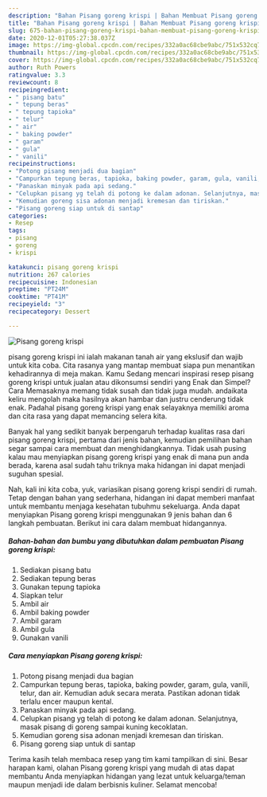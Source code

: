 ```yaml
---
description: "Bahan Pisang goreng krispi | Bahan Membuat Pisang goreng krispi Yang Sedap"
title: "Bahan Pisang goreng krispi | Bahan Membuat Pisang goreng krispi Yang Sedap"
slug: 675-bahan-pisang-goreng-krispi-bahan-membuat-pisang-goreng-krispi-yang-sedap
date: 2020-12-01T05:27:38.037Z
image: https://img-global.cpcdn.com/recipes/332a0ac68cbe9abc/751x532cq70/pisang-goreng-krispi-foto-resep-utama.jpg
thumbnail: https://img-global.cpcdn.com/recipes/332a0ac68cbe9abc/751x532cq70/pisang-goreng-krispi-foto-resep-utama.jpg
cover: https://img-global.cpcdn.com/recipes/332a0ac68cbe9abc/751x532cq70/pisang-goreng-krispi-foto-resep-utama.jpg
author: Ruth Powers
ratingvalue: 3.3
reviewcount: 8
recipeingredient:
- " pisang batu"
- " tepung beras"
- " tepung tapioka"
- " telur"
- " air"
- " baking powder"
- " garam"
- " gula"
- " vanili"
recipeinstructions:
- "Potong pisang menjadi dua bagian"
- "Campurkan tepung beras, tapioka, baking powder, garam, gula, vanili, telur, dan air. Kemudian aduk secara merata. Pastikan adonan tidak terlalu encer maupun kental."
- "Panaskan minyak pada api sedang."
- "Celupkan pisang yg telah di potong ke dalam adonan. Selanjutnya, masak pisang di goreng sampai kuning kecoklatan."
- "Kemudian goreng sisa adonan menjadi kremesan dan tiriskan."
- "Pisang goreng siap untuk di santap"
categories:
- Resep
tags:
- pisang
- goreng
- krispi

katakunci: pisang goreng krispi 
nutrition: 267 calories
recipecuisine: Indonesian
preptime: "PT24M"
cooktime: "PT41M"
recipeyield: "3"
recipecategory: Dessert

---
```



![Pisang goreng krispi](https://img-global.cpcdn.com/recipes/332a0ac68cbe9abc/751x532cq70/pisang-goreng-krispi-foto-resep-utama.jpg)


pisang goreng krispi ini ialah makanan tanah air yang ekslusif dan wajib untuk kita coba. Cita rasanya yang mantap membuat siapa pun menantikan kehadirannya di meja makan.
Kamu Sedang mencari inspirasi resep pisang goreng krispi untuk jualan atau dikonsumsi sendiri yang Enak dan Simpel? Cara Memasaknya memang tidak susah dan tidak juga mudah. andaikata keliru mengolah maka hasilnya akan hambar dan justru cenderung tidak enak. Padahal pisang goreng krispi yang enak selayaknya memiliki aroma dan cita rasa yang dapat memancing selera kita.



Banyak hal yang sedikit banyak berpengaruh terhadap kualitas rasa dari pisang goreng krispi, pertama dari jenis bahan, kemudian pemilihan bahan segar sampai cara membuat dan menghidangkannya. Tidak usah pusing kalau mau menyiapkan pisang goreng krispi yang enak di mana pun anda berada, karena asal sudah tahu triknya maka hidangan ini dapat menjadi suguhan spesial.


Nah, kali ini kita coba, yuk, variasikan pisang goreng krispi sendiri di rumah. Tetap dengan bahan yang sederhana, hidangan ini dapat memberi manfaat untuk membantu menjaga kesehatan tubuhmu sekeluarga. Anda dapat menyiapkan Pisang goreng krispi menggunakan 9 jenis bahan dan 6 langkah pembuatan. Berikut ini cara dalam membuat hidangannya.

<!--inarticleads1-->

##### Bahan-bahan dan bumbu yang dibutuhkan dalam pembuatan Pisang goreng krispi:

1. Sediakan  pisang batu
1. Sediakan  tepung beras
1. Gunakan  tepung tapioka
1. Siapkan  telur
1. Ambil  air
1. Ambil  baking powder
1. Ambil  garam
1. Ambil  gula
1. Gunakan  vanili




<!--inarticleads2-->

##### Cara menyiapkan Pisang goreng krispi:

1. Potong pisang menjadi dua bagian
1. Campurkan tepung beras, tapioka, baking powder, garam, gula, vanili, telur, dan air. Kemudian aduk secara merata. Pastikan adonan tidak terlalu encer maupun kental.
1. Panaskan minyak pada api sedang.
1. Celupkan pisang yg telah di potong ke dalam adonan. Selanjutnya, masak pisang di goreng sampai kuning kecoklatan.
1. Kemudian goreng sisa adonan menjadi kremesan dan tiriskan.
1. Pisang goreng siap untuk di santap




Terima kasih telah membaca resep yang tim kami tampilkan di sini. Besar harapan kami, olahan Pisang goreng krispi yang mudah di atas dapat membantu Anda menyiapkan hidangan yang lezat untuk keluarga/teman maupun menjadi ide dalam berbisnis kuliner. Selamat mencoba!
